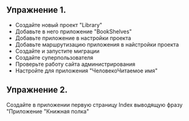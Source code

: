 ## Упражнение 1.
- Создайте новый проект "Library"  
- Добавьте в него приложение "BookShelves"  
- Добавьте приложение в настройки проекта
- Добавьте маршрутизацию приложения в найстройки проекта  
- Создайте и запустите миграции  
- Создайте суперпользователя  
- Проверьте работу сайта администрирования  
- Настройте для приложения "ЧеловекоЧитаемое имя"

## Упражнение 2.
Создайте в приложении первую страницу Index выводящую фразу "Приложение "Книжная полка"
